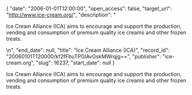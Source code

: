 {
  "date": "2006-01-01T12:00:00", 
  "open_access": false, 
  "target_url": "http://www.ice-cream.org/", 
  "description": "<p>Ice Cream Alliance (ICA) aims to encourage and support the production, vending and consumption of premium quality ice creams and other frozen treats.</p>\n", 
  "end_date": null, 
  "title": "Ice Cream Alliance (ICA)", 
  "record_id": "20060101T120000/kf2fFbuTPGlAvGskMWrqjg==", 
  "publisher": "ice-cream.org", 
  "slug": 16237, 
  "start_date": null
}

<p>Ice Cream Alliance (ICA) aims to encourage and support the production, vending and consumption of premium quality ice creams and other frozen treats.</p>
